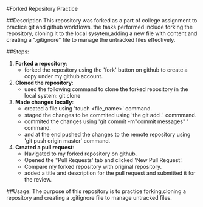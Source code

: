 #Forked Repository Practice

##Description
This repository was forked as a part of college assignment to practice git and github workflows.
the tasks performed include forking the repository, cloning it to the local sysytem,adding a new file with content and creating 
a ".gitignore" file to manage the untracked files effectively.


##Steps:
1.  **Forked a repository**:
    - forked the repository using the 'fork' button on github to create a copy under my github account.
2.  **Cloned the repository**:
    - used the following command to clone the forked repository in the local system:
        git clone <url-of-the-repository>
3.  **Made changes locally**:
    - created a file using 'touch <file_name>' command.
    - staged the changes to be commited using 'the git add .' commmand.
    - commited the changes using 'git commit -m"commit messages" ' command.
    - and at the end pushed the changes to the remote repository using 'git push origin master' command.
4.  **Created a pull request**:
    - Navigated to my forked repository on github.
    - Opened the "Pull Requests' tab and clicked 'New Pull Request'.
    - Compare my forked repository with original repository.
    - added a title and description for the pull request and submitted it for the review.


##Usage:
The purpose of this repository is to practice forking,cloning a repository and creating a .gitignore file to manage untracked files.

